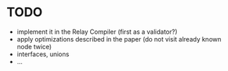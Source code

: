 # TODO

- implement it in the Relay Compiler (first as a validator?)
- apply optimizations described in the paper (do not visit already known node twice)
- interfaces, unions
- ...

